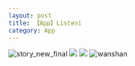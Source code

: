 ```yaml
---
layout: post
title: 【App】Listen1
category: App
---
```

![story_new_final](http://rbwl8nwm4.hd-bkt.clouddn.com/img/story_new_final_0322.png)
![](http://rc5p5sl4z.hd-bkt.clouddn.com/img/app-220508-fragment-top.png)
![](http://rc5p5sl4z.hd-bkt.clouddn.com/img/app-220508-listen1.png)
![wanshan](http://rbwl8nwm4.hd-bkt.clouddn.com/img/wanshan.png)
